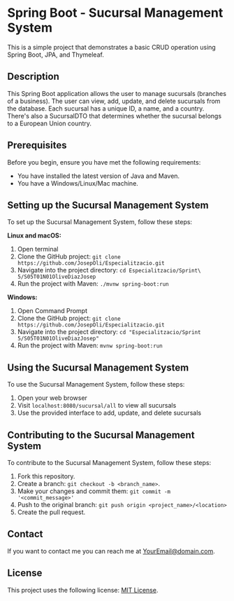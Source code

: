 # Spring Boot - Sucursal Management System

This is a simple project that demonstrates a basic CRUD operation using Spring Boot, JPA, and Thymeleaf.

## Description

This Spring Boot application allows the user to manage sucursals (branches of a business). The user can view, add, update, and delete sucursals from the database. Each sucursal has a unique ID, a name, and a country. There's also a SucursalDTO that determines whether the sucursal belongs to a European Union country.

## Prerequisites

Before you begin, ensure you have met the following requirements:
* You have installed the latest version of Java and Maven.
* You have a Windows/Linux/Mac machine.

## Setting up the Sucursal Management System

To set up the Sucursal Management System, follow these steps:

**Linux and macOS:**
1. Open terminal
2. Clone the GitHub project: `git clone https://github.com/JosepOli/Especialitzacio.git`
3. Navigate into the project directory: `cd Especialitzacio/Sprint\ 5/S05T01N01OliveDiazJosep`
4. Run the project with Maven: `./mvnw spring-boot:run`

**Windows:**
1. Open Command Prompt
2. Clone the GitHub project: `git clone https://github.com/JosepOli/Especialitzacio.git`
3. Navigate into the project directory: `cd "Especialitzacio/Sprint 5/S05T01N01OliveDiazJosep"`
4. Run the project with Maven: `mvnw spring-boot:run`

## Using the Sucursal Management System

To use the Sucursal Management System, follow these steps:
1. Open your web browser
2. Visit `localhost:8080/sucursal/all` to view all sucursals
3. Use the provided interface to add, update, and delete sucursals

## Contributing to the Sucursal Management System

To contribute to the Sucursal Management System, follow these steps:

1. Fork this repository.
2. Create a branch: `git checkout -b <branch_name>`.
3. Make your changes and commit them: `git commit -m '<commit_message>'`
4. Push to the original branch: `git push origin <project_name>/<location>`
5. Create the pull request.

## Contact

If you want to contact me you can reach me at YourEmail@domain.com.

## License

This project uses the following license: [MIT License](https://opensource.org/licenses/MIT).
